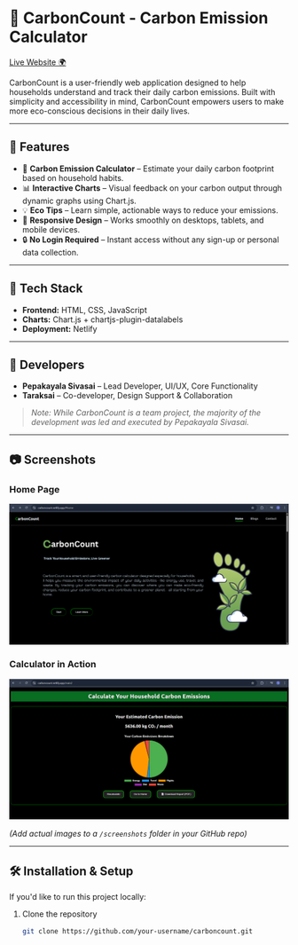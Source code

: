# 🌱 CarbonCount - Carbon Emission Calculator

[Live Website 🌍](https://carboncount.netlify.app/#home)

CarbonCount is a user-friendly web application designed to help households understand and track their daily carbon emissions. Built with simplicity and accessibility in mind, CarbonCount empowers users to make more eco-conscious decisions in their daily lives.

---

## 🧠 Features

- 🔢 **Carbon Emission Calculator** – Estimate your daily carbon footprint based on household habits.
- 📊 **Interactive Charts** – Visual feedback on your carbon output through dynamic graphs using Chart.js.
- 💡 **Eco Tips** – Learn simple, actionable ways to reduce your emissions.
- 📱 **Responsive Design** – Works smoothly on desktops, tablets, and mobile devices.
- 🔒 **No Login Required** – Instant access without any sign-up or personal data collection.

---

## 🚀 Tech Stack

- **Frontend:** HTML, CSS, JavaScript
- **Charts:** Chart.js + chartjs-plugin-datalabels
- **Deployment:** Netlify

---

## 👥 Developers

- **Pepakayala Sivasai** – Lead Developer, UI/UX, Core Functionality  
- **Taraksai** – Co-developer, Design Support & Collaboration

> *Note: While CarbonCount is a team project, the majority of the development was led and executed by Pepakayala Sivasai.*

---

## 📷 Screenshots

### Home Page  
![Home Screenshot](screenshots/homepage.png)

### Calculator in Action  
![Calculator Screenshot](screenshots/calculate.png)

*(Add actual images to a `/screenshots` folder in your GitHub repo)*

---

## 🛠️ Installation & Setup

If you'd like to run this project locally:

1. Clone the repository  
   ```bash
   git clone https://github.com/your-username/carboncount.git
